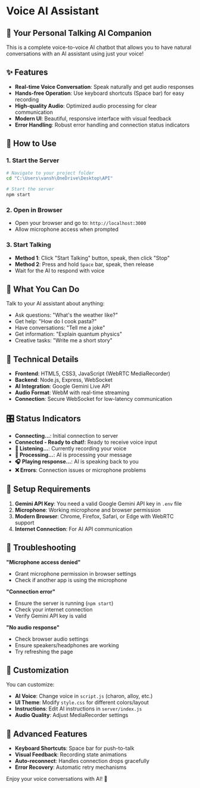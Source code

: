 # Voice AI Assistant

## 🎤 Your Personal Talking AI Companion

This is a complete voice-to-voice AI chatbot that allows you to have natural conversations with an AI assistant using just your voice!

## ✨ Features

- **Real-time Voice Conversation**: Speak naturally and get audio responses
- **Hands-free Operation**: Use keyboard shortcuts (Space bar) for easy recording
- **High-quality Audio**: Optimized audio processing for clear communication
- **Modern UI**: Beautiful, responsive interface with visual feedback
- **Error Handling**: Robust error handling and connection status indicators

## 🚀 How to Use

### 1. Start the Server
```bash
# Navigate to your project folder
cd "C:\Users\vansh\OneDrive\Desktop\API"

# Start the server
npm start
```

### 2. Open in Browser
- Open your browser and go to: `http://localhost:3000`
- Allow microphone access when prompted

### 3. Start Talking
- **Method 1**: Click "Start Talking" button, speak, then click "Stop"
- **Method 2**: Press and hold `Space` bar, speak, then release
- Wait for the AI to respond with voice

## 🎯 What You Can Do

Talk to your AI assistant about anything:
- Ask questions: "What's the weather like?" 
- Get help: "How do I cook pasta?"
- Have conversations: "Tell me a joke"
- Get information: "Explain quantum physics"
- Creative tasks: "Write me a short story"

## 🔧 Technical Details

- **Frontend**: HTML5, CSS3, JavaScript (WebRTC MediaRecorder)
- **Backend**: Node.js, Express, WebSocket
- **AI Integration**: Google Gemini Live API
- **Audio Format**: WebM with real-time streaming
- **Connection**: Secure WebSocket for low-latency communication

## 🎛️ Status Indicators

- **Connecting...**: Initial connection to server
- **Connected - Ready to chat!**: Ready to receive voice input
- **🎤 Listening...**: Currently recording your voice
- **🤔 Processing...**: AI is processing your message
- **🎧 Playing response...**: AI is speaking back to you
- **❌ Errors**: Connection issues or microphone problems

## 🔐 Setup Requirements

1. **Gemini API Key**: You need a valid Google Gemini API key in `.env` file
2. **Microphone**: Working microphone and browser permission
3. **Modern Browser**: Chrome, Firefox, Safari, or Edge with WebRTC support
4. **Internet Connection**: For AI API communication

## 🐛 Troubleshooting

**"Microphone access denied"**
- Grant microphone permission in browser settings
- Check if another app is using the microphone

**"Connection error"**
- Ensure the server is running (`npm start`)
- Check your internet connection
- Verify Gemini API key is valid

**"No audio response"**
- Check browser audio settings
- Ensure speakers/headphones are working
- Try refreshing the page

## 🎨 Customization

You can customize:
- **AI Voice**: Change voice in `script.js` (charon, alloy, etc.)
- **UI Theme**: Modify `style.css` for different colors/layout
- **Instructions**: Edit AI instructions in `server/index.js`
- **Audio Quality**: Adjust MediaRecorder settings

## 🚀 Advanced Features

- **Keyboard Shortcuts**: Space bar for push-to-talk
- **Visual Feedback**: Recording state animations
- **Auto-reconnect**: Handles connection drops gracefully
- **Error Recovery**: Automatic retry mechanisms

Enjoy your voice conversations with AI! 🎉